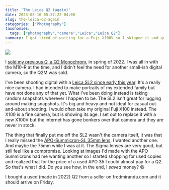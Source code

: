 ```yaml
---
title: 'The Leica Q2 (again)'
date: 2023-08-16 05:37:22-04:00
slug: the-leica-q2-again
categories: ["Photography"]
taxonomies:
  tags: ["photography","camera","Leica","Leica Q2"]
summary: I got tired of waiting for a Fuji X100V so I skipped it and got another Q2
---
```


![](/img/2023/08/leica-q2-top.jpg)

I [sold my previous Q, a Q2 Monochrom](/posts/2022/05/sold-leica-q2-monochrom/), in spring of 2022. I was all in with the M10-R at the time, and I didn't feel the need for another small-ish digital camera, so the Q2M was sold.

I've been shooting digital with a [Leica SL2 since early this year](/posts/2023/02/leica-sl2/). It's a really nice camera. I had intended to make portraits of my extended family but have not done any of that yet. What I've been doing instead is taking random snapshots wherever I happen to be. The SL2 isn't great for lugging around making snapshots. It's big and heavy and not ideal for casual out-and-about shooting. I would often take my original Fuji X100 instead. The X100 is a fine camera, but is showing its age. I set out to replace it with a new X100V but the internet has gone bonkers over that camera and they are never in stock. 

The thing that finally put me off the SL2 wasn't the camera itself, it was that I really missed the [APO-Summicron-SL 35mm lens](/posts/2020/leicas-apo-summicron-sl-35mm-asph/). I wanted another one. And maybe the 75mm while I was at it. The Sigma lenses are very good, but still feel like a compromise. Looking at images I'd made with the APO Summicrons had me wanting another so I started shopping for used copies and realized that for the price of a used APO 35 I could almost pay for a Q2. So that's what I did. Do you see how, in the end, I _saved_ money? 😆

I bought a used (made in 2022) Q2 from a seller on fredmiranda.com and it should arrive on Friday.




